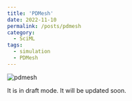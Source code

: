 ```yaml
---
title: 'PDMesh'
date: 2022-11-10
permalink: /posts/pdmesh
category:
  - SciML
tags:
  - simulation
  - PDMesh
---
```


![pdmesh](/images/blogs/peridyn/pdmesh.png)

It is in draft mode. It will be updated soon.